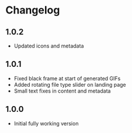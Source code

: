 # Changelog

## 1.0.2
* Updated icons and metadata

## 1.0.1
* Fixed black frame at start of generated GIFs
* Added rotating file type slider on landing page
* Small text fixes in content and metadata

## 1.0.0
* Initial fully working version
